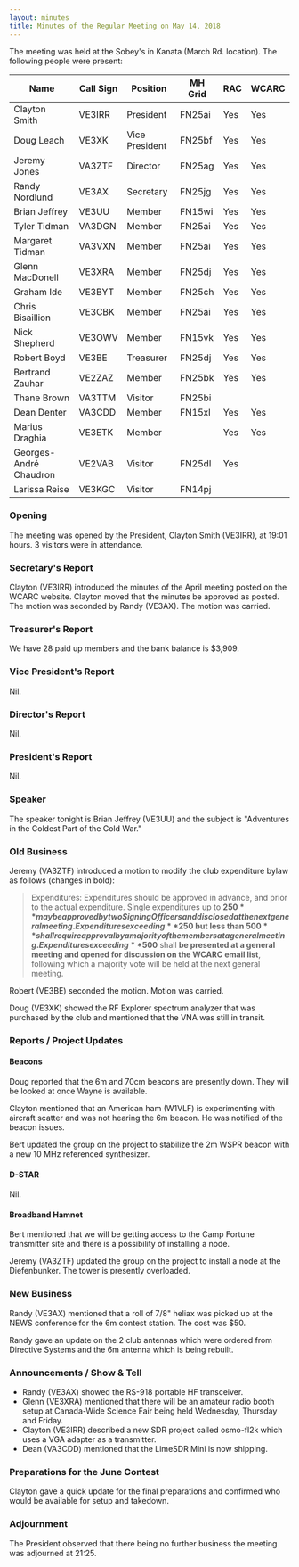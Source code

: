 ```yaml
---
layout: minutes
title: Minutes of the Regular Meeting on May 14, 2018
---
```


The meeting was held at the Sobey's in Kanata (March Rd. location).
The following people were present:

| Name             | Call Sign | Position       | MH Grid | RAC | WCARC |
|------------------|-----------|----------------|---------|-----|-------|
| Clayton Smith    | VE3IRR    | President      | FN25ai  | Yes |  Yes  |
| Doug Leach       | VE3XK     | Vice President | FN25bf  | Yes |  Yes  |
| Jeremy Jones     | VA3ZTF    | Director       | FN25ag  | Yes |  Yes  |
| Randy Nordlund   | VE3AX     | Secretary      | FN25jg  | Yes |  Yes  |
| Brian Jeffrey    | VE3UU     | Member         | FN15wi  | Yes |  Yes  |
| Tyler Tidman     | VA3DGN    | Member         | FN25ai  | Yes |  Yes  |
| Margaret Tidman  | VA3VXN    | Member         | FN25ai  | Yes |  Yes  |
| Glenn MacDonell  | VE3XRA    | Member         | FN25dj  | Yes |  Yes  |
| Graham Ide       | VE3BYT    | Member         | FN25ch  | Yes |  Yes  |
| Chris Bisaillion | VE3CBK    | Member         | FN25ai  | Yes |  Yes  |
| Nick Shepherd    | VE3OWV    | Member         | FN15vk  | Yes |  Yes  |
| Robert Boyd      | VE3BE     | Treasurer      | FN25dj  | Yes |  Yes  |
| Bertrand Zauhar  | VE2ZAZ    | Member         | FN25bk  | Yes |  Yes  |
| Thane Brown      | VA3TTM    | Visitor        | FN25bi  |     |       |
| Dean Denter      | VA3CDD    | Member         | FN15xl  | Yes |  Yes  |
| Marius Draghia   | VE3ETK    | Member         |         | Yes |  Yes  |
| Georges-André Chaudron | VE2VAB | Visitor     | FN25dl  | Yes |       |
| Larissa Reise    | VE3KGC    | Visitor        | FN14pj  |     |       |

### Opening

The meeting was opened by the President, Clayton Smith (VE3IRR), at 19:01 hours.
3 visitors were in attendance.

### Secretary's Report

Clayton (VE3IRR) introduced the minutes of the April meeting posted on the WCARC website.
Clayton moved that the minutes be approved as posted. The motion was seconded by Randy (VE3AX).
The motion was carried.

### Treasurer's Report

We have 28 paid up members and the bank balance is $3,909.

### Vice President's Report

Nil.

### Director's Report

Nil.

### President's Report

Nil.

### Speaker

The speaker tonight is Brian Jeffrey (VE3UU) and the subject is "Adventures in the Coldest Part of the Cold War."

### Old Business

Jeremy (VA3ZTF) introduced a motion to modify the club expenditure bylaw as follows (changes in bold):

> Expenditures: Expenditures should be approved in advance, and prior to the actual expenditure. Single expenditures up to **$250** may be approved by two Signing Officers and disclosed at the next general meeting. Expenditures exceeding **$250 but less than $500** shall require approval by a majority of the members at a general meeting. Expenditures exceeding **$500** shall **be presented at a general meeting and opened for discussion on the WCARC email list**, following which a majority vote will be held at the next general meeting.

Robert (VE3BE) seconded the motion. Motion was carried.

Doug (VE3XK) showed the RF Explorer spectrum analyzer that was purchased by the club and mentioned that the VNA was still in transit.

### Reports / Project Updates

#### Beacons

Doug reported that the 6m and 70cm beacons are presently down. They will be looked at once Wayne is available.

Clayton mentioned that an American ham (W1VLF) is experimenting with aircraft scatter and was not hearing the 6m beacon. He was notified of the beacon issues.

Bert updated the group on the project to stabilize the 2m WSPR beacon with a new 10 MHz referenced synthesizer.

#### D-STAR

Nil.

#### Broadband Hamnet

Bert mentioned that we will be getting access to the Camp Fortune transmitter site and there is a possibility of installing a node.

Jeremy (VA3ZTF) updated the group on the project to install a node at the Diefenbunker. The tower is presently overloaded.

### New Business

Randy (VE3AX) mentioned that a roll of 7/8" heliax was picked up at the NEWS conference for the 6m contest station. The cost was $50.

Randy gave an update on the 2 club antennas which were ordered from Directive Systems and the 6m antenna which is being rebuilt.

### Announcements / Show & Tell

* Randy (VE3AX) showed the RS-918 portable HF transceiver.
* Glenn (VE3XRA) mentioned that there will be an amateur radio booth setup at Canada-Wide Science Fair being held Wednesday, Thursday and Friday.
* Clayton (VE3IRR) described a new SDR project called osmo-fl2k which uses a VGA adapter as a transmitter.
* Dean (VA3CDD) mentioned that the LimeSDR Mini is now shipping.

### Preparations for the June Contest

Clayton gave a quick update for the final preparations and confirmed who would be available for setup and takedown.

### Adjournment

The President observed that there being no further business the meeting was
adjourned at 21:25.
